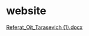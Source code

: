 # website
[Referat_Oit_Tarasevich (1).docx](https://github.com/irenetarasevich/website/files/10116919/Referat_Oit_Tarasevich.1.docx)
